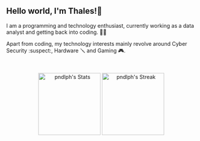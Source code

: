 ## Hello world, I'm Thales!👋

<div class="bio">
  <p> I am a programming and technology enthusiast, currently working as a data analyst and getting back into coding. 🏃‍♂️ 
  <p>Apart from coding, my technology interests mainly revolve around Cyber Security :suspect:, Hardware 🪛 and Gaming 🎮.
</div>
<br>
<div class="githubstats">
  <p align="center">
    <img src="https://github-readme-stats.vercel.app/api?username=pndlph&theme=tokyonight&show_icons=true&hide_border=true&count_private=true" alt="pndlph's Stats" height="165">
    <img src="https://github-readme-streak-stats.herokuapp.com/?user=pndlph&theme=tokyonight&hide_border=true" alt="pndlph's Streak" height="165">
  </p>
</div>
